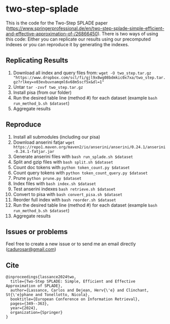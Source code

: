 # two-step-splade

This is the code for the Two-Step SPLADE paper (https://www.springerprofessional.de/en/two-step-splade-simple-efficient-and-effective-approximation-of-/26866450). There is two ways of using this code: Either you can replicate our results using our precomputed indexes or you can reproduce it by generating the indexes.

## Replicating Results

1. Download all index and query files from: `wget -O two_step.tar.gz "https://www.dropbox.com/scl/fi/gjl9x8wg08bdmkic0x7xa/two_step.tar.gz?rlkey=x03evbuvnamqml6v68m5scf5x&dl=1"`
2. Untar `tar -zxvf two_step.tar.gz`
3. Install pisa (from our folder)
4. Run the desired table line (method #) for each dataset (example `bash run_method_b.sh $dataset`)
5. Aggregate results

## Reproduce

1. Install all submodules (including our pisa)
2. Download anserini fatjar `wget https://repo1.maven.org/maven2/io/anserini/anserini/0.24.1/anserini-0.24.1-fatjar.jar`
3. Generate anserini files with `bash run_splade.sh $dataset`
4. Split and gzip files with `bash split.sh $dataset`
5. Count doc tokens with `python token_count.py $dataset`
6. Count query tokens with `python token_count_query.py $dataset`
7. Prune `python prune.py $dataset`
8. Index files with `bash index.sh $dataset`
  8. Test anserini indexes `bash retrieve.sh $dataset`
9. Convert to pisa with `bash convert_pisa.sh $dataset`
10. Reorder full index with `bash reorder.sh $dataset`
11. Run the desired table line (method #) for each dataset (example `bash run_method_b.sh $dataset`)
12. Aggregate results

## Issues or problems

Feel free to create a new issue or to send me an email directly (cadurosar@gmail.com)

## Cite

```
@inproceedings{lassance2024two,
  title={Two-Step SPLADE: Simple, Efficient and Effective Approximation of SPLADE},
  author={Lassance, Carlos and Dejean, Herv{\'e} and Clinchant, St{\'e}phane and Tonellotto, Nicola},
  booktitle={European Conference on Information Retrieval},
  pages={349--363},
  year={2024},
  organization={Springer}
}
```
